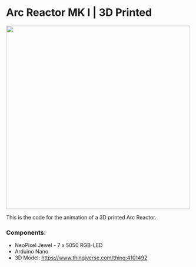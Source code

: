 # Arc Reactor MK I | 3D Printed

<img src="http://denicz.info/wp-content/uploads/2020/08/IMG_20191026_133757-945x709.jpg" width="500" />

This is the code for the animation of a 3D printed Arc Reactor. 

### Components:
- NeoPixel Jewel - 7 x 5050 RGB-LED
- Arduino Nano
- 3D Model: https://www.thingiverse.com/thing:4101492
